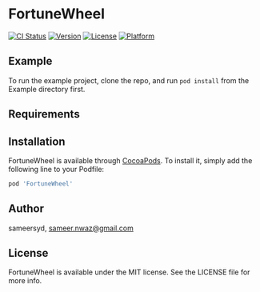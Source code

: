 # FortuneWheel

[![CI Status](https://img.shields.io/travis/sameersyd/FortuneWheel.svg?style=flat)](https://travis-ci.org/sameersyd/FortuneWheel)
[![Version](https://img.shields.io/cocoapods/v/FortuneWheel.svg?style=flat)](https://cocoapods.org/pods/FortuneWheel)
[![License](https://img.shields.io/cocoapods/l/FortuneWheel.svg?style=flat)](https://cocoapods.org/pods/FortuneWheel)
[![Platform](https://img.shields.io/cocoapods/p/FortuneWheel.svg?style=flat)](https://cocoapods.org/pods/FortuneWheel)

## Example

To run the example project, clone the repo, and run `pod install` from the Example directory first.

## Requirements

## Installation

FortuneWheel is available through [CocoaPods](https://cocoapods.org). To install
it, simply add the following line to your Podfile:

```ruby
pod 'FortuneWheel'
```

## Author

sameersyd, sameer.nwaz@gmail.com

## License

FortuneWheel is available under the MIT license. See the LICENSE file for more info.
